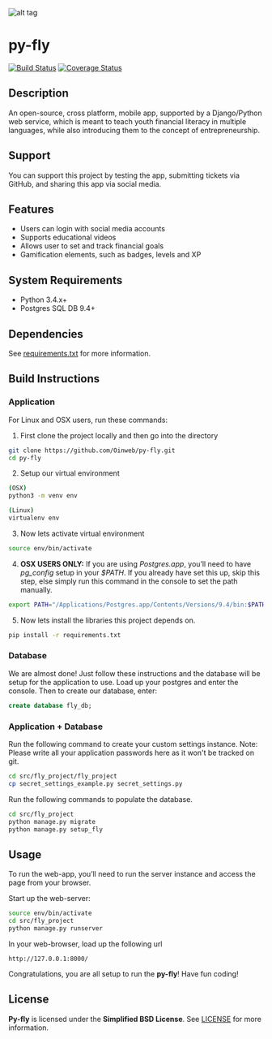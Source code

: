 ![alt tag](https://github.com/Oinweb/py-fly/blob/master/docs/media/oin-fly-logo-small.png)

# py-fly 
[![Build Status](https://travis-ci.org/Oinweb/py-fly.svg?branch=master)](https://travis-ci.org/Oinweb/py-fly) [![Coverage Status](https://coveralls.io/repos/github/Oinweb/py-fly/badge.svg?branch=master)](https://coveralls.io/github/Oinweb/py-fly?branch=master)


## Description
An open-source, cross platform, mobile app, supported by a Django/Python web service, which is meant to teach youth financial literacy in multiple languages, while also introducing them to the concept of entrepreneurship.

## Support
You can support this project by testing the app, submitting tickets via GitHub, and sharing this app via social media.

## Features
- Users can login with social media accounts
- Supports educational videos
- Allows user to set and track financial goals
- Gamification elements, such as badges, levels and XP

## System Requirements
* Python 3.4.x+
* Postgres SQL DB 9.4+

## Dependencies
See [requirements.txt](https://github.com/Oinweb/py-fly/blob/master/requirements.txt) for more information.

## Build Instructions
### Application
For Linux and OSX users, run these commands:

1. First clone the project locally and then go into the directory

  ```bash
  git clone https://github.com/Oinweb/py-fly.git
  cd py-fly
  ```


2. Setup our virtual environment

  ```bash
  (OSX)
  python3 -m venv env

  (Linux)
  virtualenv env

  ```


3. Now lets activate virtual environment

  ```bash
  source env/bin/activate
  ```


4. **OSX USERS ONLY:** If you are using *Postgres.app*, you’ll need to have *pg_config* setup in your *$PATH*. If you already have set this up, skip this step, else simply run this command in the console to set the path manually.


  ```bash
  export PATH="/Applications/Postgres.app/Contents/Versions/9.4/bin:$PATH"
  ```
  

5. Now lets install the libraries this project depends on.

  ```bash
  pip install -r requirements.txt
  ```



### Database
We are almost done! Just follow these instructions and the database will be setup for the application to use. Load up your postgres and enter the console. Then to create our database, enter:

  ```sql
  create database fly_db;
  ```

### Application + Database
Run the following command to create your custom settings instance. Note: Please write all your application passwords here as it won't be tracked on git.

  ```bash
  cd src/fly_project/fly_project
  cp secret_settings_example.py secret_settings.py
  ```


Run the following commands to populate the database.

  ```bash
  cd src/fly_project
  python manage.py migrate 
  python manage.py setup_fly
  ```

## Usage
To run the web-app, you’ll need to run the server instance and access the page from your browser. 

Start up the web-server:

  ```bash
  source env/bin/activate
  cd src/fly_project
  python manage.py runserver
  ```


In your web-browser, load up the following url
  ```
  http://127.0.0.1:8000/
  ```

Congratulations, you are all setup to run the **py-fly**! Have fun coding!

## License
**Py-fly** is licensed under the **Simplified BSD License**. See [LICENSE](https://github.com/Oinweb/py-fly/blob/master/LICENSE) for more information.


